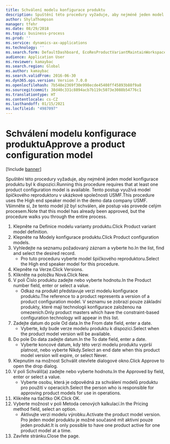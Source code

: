 ```yaml
---
title: Schválení modelu konfigurace produktu
description: Spuštění této procedury vyžaduje, aby nejméně jeden model konfigurace produktu byl k dispozici.
author: ShylaThompson
manager: tfehr
ms.date: 08/29/2018
ms.topic: business-process
ms.prod: ''
ms.service: dynamics-ax-applications
ms.technology: ''
ms.search.form: DefaultDashboard, EcoResProductVariantMaintainWorkspace, PCProductConfigurationModelListPage, PCProductModelVersion, PCApproveProductModelVersion, HcmWorkerLookUp
audience: Application User
ms.reviewer: kamaybac
ms.search.region: Global
ms.author: kamaybac
ms.search.validFrom: 2016-06-30
ms.dyn365.ops.version: Version 7.0.0
ms.openlocfilehash: 7b548e2369f30e998ecde45408ff45893b88f9a8
ms.sourcegitcommit: 38d40c331c8894acb7b119c5073e3088b54776c1
ms.translationtype: HT
ms.contentlocale: cs-CZ
ms.lasthandoff: 01/15/2021
ms.locfileid: "4987097"
---
```

# <a name="approve-a-product-configuration-model"></a><span data-ttu-id="0303c-103">Schválení modelu konfigurace produktu</span><span class="sxs-lookup"><span data-stu-id="0303c-103">Approve a product configuration model</span></span>

[!include [banner](../../includes/banner.md)]

<span data-ttu-id="0303c-104">Spuštění této procedury vyžaduje, aby nejméně jeden model konfigurace produktu byl k dispozici.</span><span class="sxs-lookup"><span data-stu-id="0303c-104">Running this procedure requires that at least one product configuration model is available.</span></span> <span data-ttu-id="0303c-105">Tento postup využívá model špičkového reproduktoru v ukázkové společnosti USMF.</span><span class="sxs-lookup"><span data-stu-id="0303c-105">This procedure uses the High end speaker model in the demo data company USMF.</span></span> <span data-ttu-id="0303c-106">Všimněte si, že tento model již byl schválen, ale postup vás provede celým procesem.</span><span class="sxs-lookup"><span data-stu-id="0303c-106">Note that this model has already been approved, but the procedure walks you through the entire process.</span></span>

1. <span data-ttu-id="0303c-107">Klepněte na Definice modelu varianty produktu.</span><span class="sxs-lookup"><span data-stu-id="0303c-107">Click Product variant model definition.</span></span>
2. <span data-ttu-id="0303c-108">Klepněte na Modely konfigurace produktu.</span><span class="sxs-lookup"><span data-stu-id="0303c-108">Click Product configuration models.</span></span>
3. <span data-ttu-id="0303c-109">Vyhledejte na seznamu požadovaný záznam a vyberte ho.</span><span class="sxs-lookup"><span data-stu-id="0303c-109">In the list, find and select the desired record.</span></span>
    * <span data-ttu-id="0303c-110">Pro tuto proceduru vyberte model špičkového reproduktoru.</span><span class="sxs-lookup"><span data-stu-id="0303c-110">Select the High end speaker model for this procedure.</span></span>  
4. <span data-ttu-id="0303c-111">Klepněte na Verze.</span><span class="sxs-lookup"><span data-stu-id="0303c-111">Click Versions.</span></span>
5. <span data-ttu-id="0303c-112">Klikněte na položku Nová.</span><span class="sxs-lookup"><span data-stu-id="0303c-112">Click New.</span></span>
6. <span data-ttu-id="0303c-113">V poli Číslo produktu zadejte nebo vyberte hodnotu.</span><span class="sxs-lookup"><span data-stu-id="0303c-113">In the Product number field, enter or select a value.</span></span>
    * <span data-ttu-id="0303c-114">Odkaz na produkt představuje verzi modelu konfigurace produktu.</span><span class="sxs-lookup"><span data-stu-id="0303c-114">The reference to a product represents a version of a product configuration model.</span></span> <span data-ttu-id="0303c-115">V seznamu se zobrazí pouze základní produkty, které mají technologii konfigurace založenou na omezeních.</span><span class="sxs-lookup"><span data-stu-id="0303c-115">Only product masters which have the constraint-based configuration technology will appear in this list.</span></span>  
7. <span data-ttu-id="0303c-116">Zadejte datum do pole Od data.</span><span class="sxs-lookup"><span data-stu-id="0303c-116">In the From date field, enter a date.</span></span>
    * <span data-ttu-id="0303c-117">Vyberte, kdy bude verze modelu produktu k dispozici.</span><span class="sxs-lookup"><span data-stu-id="0303c-117">Select when the product model version will be available.</span></span>  
8. <span data-ttu-id="0303c-118">Do pole Do data zadejte datum.</span><span class="sxs-lookup"><span data-stu-id="0303c-118">In the To date field, enter a date.</span></span>
    * <span data-ttu-id="0303c-119">Vyberte koncové datum, kdy této verzi modelu produktu vyprší platnost, nebo vyberte Nikdy.</span><span class="sxs-lookup"><span data-stu-id="0303c-119">Select an end date when this product model version will expire, or select Never.</span></span>  
9. <span data-ttu-id="0303c-120">Klepnutím na možnost Schválit otevřete dialogové okno.</span><span class="sxs-lookup"><span data-stu-id="0303c-120">Click Approve to open the drop dialog.</span></span>
10. <span data-ttu-id="0303c-121">V poli Schválil(a) zadejte nebo vyberte hodnotu.</span><span class="sxs-lookup"><span data-stu-id="0303c-121">In the Approved by field, enter or select a value.</span></span>
    * <span data-ttu-id="0303c-122">Vyberte osobu, která je odpovědná za schválení modelů produktu pro použití v operacích.</span><span class="sxs-lookup"><span data-stu-id="0303c-122">Select the person who is responsible for approving product models for use in operations.</span></span>  
11. <span data-ttu-id="0303c-123">Klikněte na tlačítko OK.</span><span class="sxs-lookup"><span data-stu-id="0303c-123">Click OK.</span></span>
12. <span data-ttu-id="0303c-124">Vyberte možnost v poli Metoda cenových kalkulací.</span><span class="sxs-lookup"><span data-stu-id="0303c-124">In the Pricing method field, select an option.</span></span>
    * <span data-ttu-id="0303c-125">Aktivujte verzi modelu výrobku.</span><span class="sxs-lookup"><span data-stu-id="0303c-125">Activate the product model version.</span></span> <span data-ttu-id="0303c-126">Pro jeden model produktu je možné současně mít aktivní pouze jeden produkt.</span><span class="sxs-lookup"><span data-stu-id="0303c-126">It is only possible to have one product active for one product model at a time.</span></span>  
13. <span data-ttu-id="0303c-127">Zavřete stránku.</span><span class="sxs-lookup"><span data-stu-id="0303c-127">Close the page.</span></span>

